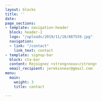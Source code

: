 ```yaml
---
layout: blocks
title: ''
date: 
page_sections:
- template: navigation-header
  block: header-1
  logo: "/uploads/2019/11/18/887559.jpg"
  navigation:
  - link: "/contact"
    link_text: contact
- template: signup-bar
  block: cta-bar
  content: Rejoignez <strong>nous</strong>
  email_recipient: jerekinnear@gmail.com
menu:
  main:
    weight: 3
    title: contact

---
```

